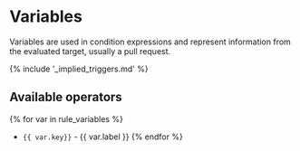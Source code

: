 # Variables

Variables are used in condition expressions and represent information from the evaluated target, usually a pull request.
 
{% include '_implied_triggers.md' %}
 
## Available operators

{% for var in rule_variables %}
* `{{ var.key}}` - {{ var.label }}
{% endfor %}

